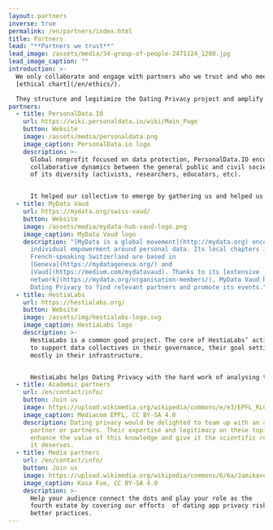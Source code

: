 ```yaml
---
layout: partners
inverse: true
permalink: /en/partners/index.html
title: Partners
lead: "**Partners we trust**"
lead_image: /assets/media/34-group-of-people-2471124_1280.jpg
lead_image_caption: ""
introduction: >-
  We only collaborate and engage with partners who we trust and who meet our
  [ethical chart](/en/ethics/).

  They structure and legitimize the Dating Privacy project and amplify its results to establish it in the long term.
partners:
  - title: PersonalData.IO
    url: https://wiki.personaldata.io/wiki/Main_Page
    button: Website
    image: /assets/media/personaldata.png
    image_caption: PersonalData.io logo
    description: >-
      Global nonprofit focused on data protection, PersonalData.IO encourages
      collaborative dynamics between the general public and civil society in all
      of its diversity (activists, researchers, educators, etc).


      It helped our collective to emerge by gathering us and helped us to think together. Its wiki platform provided us with the structure we needed to start working on dating app data (giving us access to store, manage and access structured data).
  - title: MyData Vaud
    url: https://mydata.org/swiss-vaud/
    button: Website
    image: /assets/media/mydata-hub-vaud-logo.png
    image_caption: MyData Vaud logo
    description: "[MyData is a global movement](http://mydata.org) encouraging
      individual empowerment around personal data. Its local chapters in
      French-speaking Switzerland are based in
      [Geneva](https://mydatageneva.org/) and
      [Vaud](https://medium.com/mydatavaud). Thanks to its [extensive
      network](https://mydata.org/organisation-members/), MyData Vaud helps
      Dating Privacy to find relevant partners and promote its events."
  - title: HestiaLabs
    url: https://hestialabs.org/
    button: Website
    image: /assets/img/hestialabs-logo.svg
    image_caption: HestiaLabs logo
    description: >-
      HestiaLabs is a common good project. The core of HestiaLabs’ activities is
      to support data collectives in their governance, their goal setting and
      mostly in their infrastructure.


      HestiaLabs helps Dating Privacy with the hard work of analysing the data collected and turning it into actionable insights.
  - title: Academic partners
    url: /en/contact/info/
    button: Join us
    image: https://upload.wikimedia.org/wikipedia/commons/e/e3/EPFL_RLC_2017.jpg
    image_caption: Mediacom EPFL, CC BY-SA 4.0
    description: Dating privacy would be delighted to team up with an academic
      partner or partners. Their expertise and legitimacy on these topics would
      enhance the value of this knowledge and give it the scientific resonance
      it deserves.
  - title: Media partners
    url: /en/contact/info/
    button: Join us
    image: https://upload.wikimedia.org/wikipedia/commons/6/6a/Jamikaverhandlungen_Nov_2017_7.jpg
    image_caption: Kasa Fue, CC BY-SA 4.0
    description: >-
      Help your audience connect the dots and play your role as the
      fourth estate by covering our efforts  of dating app privacy risks and
      better practices.
---
```

